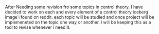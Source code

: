 After Needing some revision fro some topics in control theory, I have decided to work on each and every element of a control theory iceberg image i found on reddit.
each topic will be studied and once project will be implemeneted on the topic one way or another.
i will be keeping this as a tool to revise whenever i need it.
